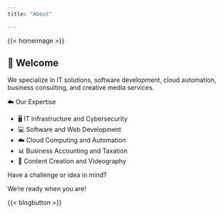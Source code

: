 ```yaml
---
title: "About"

---
```


{{< homeimage >}}

## 👋 Welcome

We specialize in IT solutions, software development, cloud automation, business consulting, and creative media services.

☁️ Our Expertise
- 🖥 IT Infrastructure and Cybersecurity
- 💻 Software and Web Development
- ☁️ Cloud Computing and Automation
- 📊 Business Accounting and Taxation
- 🎥 Content Creation and Videography

Have a challenge or idea in mind?

We’re ready when you are!

{{< blogbutton >}}
